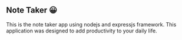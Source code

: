 ## Note Taker 😀

This is the note taker app using nodejs and expressjs framework.  This application was designed to add productivity to your daily life.


